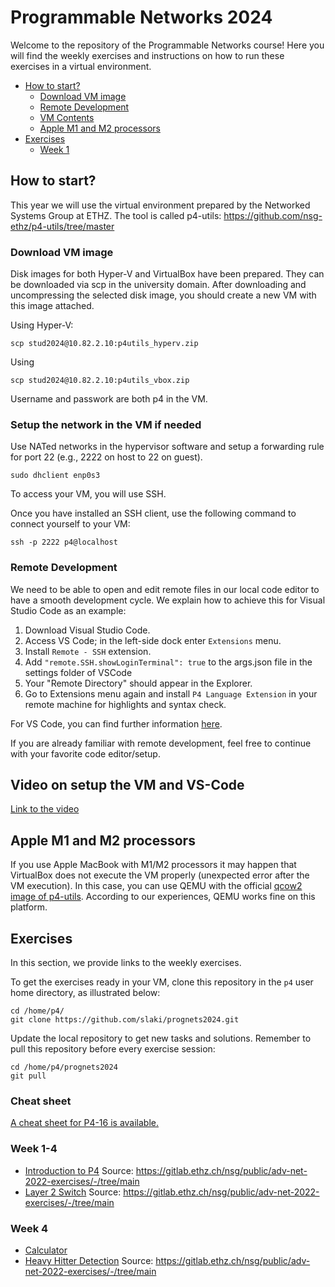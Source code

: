 # Programmable Networks 2024

Welcome to the repository of the Programmable Networks course!
Here you will find the weekly exercises and instructions on how to run these exercises in a virtual environment.

<!-- TOC depthTo:3 -->

- [How to start?](#how-to-start)
    - [Download VM image](#download-vm-image)
    - [Remote Development](#remote-development)
    - [VM Contents](#vm-contents)
    - [Apple M1 and M2 processors](#apple-m1-and-m2-processors)
- [Exercises](#exercises)
    - [Week 1](#week-1)

<!-- /TOC -->

## How to start?

This year we will use the virtual environment prepared by the Networked Systems Group at ETHZ. The tool is called p4-utils: https://github.com/nsg-ethz/p4-utils/tree/master

### Download VM image

Disk images for both Hyper-V and VirtualBox have been prepared. They can be downloaded via scp in the university domain. After downloading and uncompressing the selected disk image, you should create a new VM with this image attached.

Using Hyper-V:
```
scp stud2024@10.82.2.10:p4utils_hyperv.zip
``` 

Using 
```
scp stud2024@10.82.2.10:p4utils_vbox.zip
``` 

Username and passwork are both p4 in the VM.

### Setup the network in the VM if needed

Use NATed networks in the hypervisor software and setup a forwarding rule for port 22 (e.g., 2222 on host to 22 on guest). 

```
sudo dhclient enp0s3
```

To access your VM, you will use SSH.

Once you have installed an SSH client, use the following command to connect yourself to your
VM:

```
ssh -p 2222 p4@localhost
```

### Remote Development

We need to be able to open and edit remote files in our local code editor to have a smooth development cycle. We explain how to achieve this for Visual Studio Code as an example:

1) Download Visual Studio Code.
2) Access VS Code; in the left-side dock enter `Extensions` menu.
3) Install `Remote - SSH` extension.
4) Add `"remote.SSH.showLoginTerminal": true` to the args.json file in the settings folder of VSCode
5) Your "Remote Directory" should appear in the Explorer.
6) Go to Extensions menu again and install `P4 Language Extension` in your remote machine for highlights and syntax check.

For VS Code, you can find further information [here](https://code.visualstudio.com/docs/remote/ssh).

If you are already familiar with remote development, feel free to continue with your favorite code editor/setup.

## Video on setup the VM and VS-Code
[Link to the video](https://ikelte-my.sharepoint.com/:v:/g/personal/lakis_inf_elte_hu/EbZV-n9mCM1EhDg1i3Ar0IgBzwwOIGKTL75bYvkTJiUjBA?e=p4jWuu&nav=eyJyZWZlcnJhbEluZm8iOnsicmVmZXJyYWxBcHAiOiJTdHJlYW1XZWJBcHAiLCJyZWZlcnJhbFZpZXciOiJTaGFyZURpYWxvZy1MaW5rIiwicmVmZXJyYWxBcHBQbGF0Zm9ybSI6IldlYiIsInJlZmVycmFsTW9kZSI6InZpZXcifX0%3D)

## Apple M1 and M2 processors
If you use Apple MacBook with M1/M2 processors it may happen that VirtualBox does not execute the VM properly (unexpected error after the VM execution). In this case, you can use QEMU with the official [qcow2 image of p4-utils](https://polybox.ethz.ch/index.php/s/QlrfHm7uYw6vISe). According to our experiences, QEMU works fine on this platform.

## Exercises

In this section, we provide links to the weekly exercises.

To get the exercises ready in your VM, clone this repository in the `p4` user home directory, as illustrated below:

```
cd /home/p4/
git clone https://github.com/slaki/prognets2024.git
```

Update the local repository to get new tasks and solutions.
Remember to pull this repository before every exercise session:

```
cd /home/p4/prognets2024
git pull
```

### Cheat sheet
[A cheat sheet for P4-16 is available.](https://lakis.web.elte.hu/prognets201920II/Labs/p4-cheat-sheet.pdf) 

### Week 1-4

- [Introduction to P4](./01-P4_Introduction) Source: https://gitlab.ethz.ch/nsg/public/adv-net-2022-exercises/-/tree/main
- [Layer 2 Switch](./02-L2_Switching) Source: https://gitlab.ethz.ch/nsg/public/adv-net-2022-exercises/-/tree/main

### Week 4
- [Calculator](./03-Calc)
- [Heavy Hitter Detection](./04-HHDetection) Source: https://gitlab.ethz.ch/nsg/public/adv-net-2022-exercises/-/tree/main
